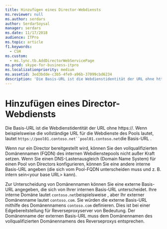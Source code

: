 ```yaml
---
title: Hinzufügen eines Director-Webdiensts
ms.reviewer: null
ms.author: serdars
author: SerdarSoysal
manager: serdars
ms.date: 11/17/2018
audience: ITPro
ms.topic: article
f1.keywords:
  - CSH
ms.custom:
  - ms.lync.tb.AddDirectorWebServicePage
ms.prod: skype-for-business-itpro
ms.localizationpriority: medium
ms.assetid: 3ed3bdde-c3b5-4fe9-a96b-37099cbd6234
description: 'Die Basis-URL ist die Webdienstidentität der URL ohne https://. Wenn beispielsweise die vollständige URL für die Webdienste des Pools lautet, lautet `https://pool01.contoso.net``pool01.contoso.net`die Basis-URL .'
---
```


# <a name="add-director-web-service"></a>Hinzufügen eines Director-Webdiensts
 
Die Basis-URL ist die Webdienstidentität der URL ohne https://. Wenn beispielsweise die vollständige URL für die Webdienste des Pools lautet, lautet `https://pool01.contoso.net``pool01.contoso.net`die Basis-URL .
  
Wenn nur ein Director bereitgestellt wird, können Sie den vollqualifizierten Domänennamen (FQDN) des internen Webdienstepools nicht außer Kraft setzen. Wenn Sie einen DNS-Lastenausgleich (Domain Name System) für einen Pool von Directors konfigurieren, können Sie eine andere interne Basis-URL angeben (die sich vom Pool-FQDN unterscheiden muss und z. B. intern sein\<your base URL\> kann).
  
Zur Unterscheidung von Domänennamen können Sie eine externe Basis-URL angegeben, die sich von Ihrer internen Basis-URL unterscheidet. Ihre interne Domäne lautet `contoso.net`beispielsweise , aber Ihr externer Domänenname lautet `contoso.com`. Sie würden die externe Basis-URL mithilfe des Domänennamens `contoso.com` definieren. Dies ist bei einer Edgebereitstellung für Reverseproxyserver von Bedeutung. Der Domänenname der externen Basis-URL muss dem Domänennamen des vollqualifizierten Domänennamens des Reverseproxys entsprechen. 
  

